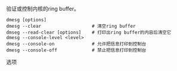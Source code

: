 验证或控制内核的ring buffer。

```
dmesg [options]
dmesg --clear					# 清空ring buffer
dmseg --read-clear [options]	# 打印出ring buffer的内容后清空它
dmesg --console-level <level>
dmesg --console-on				# 允许把信息打印到控制台
dmesg --console-off				# 禁止把信息打印到控制台
```

选项

```

```

